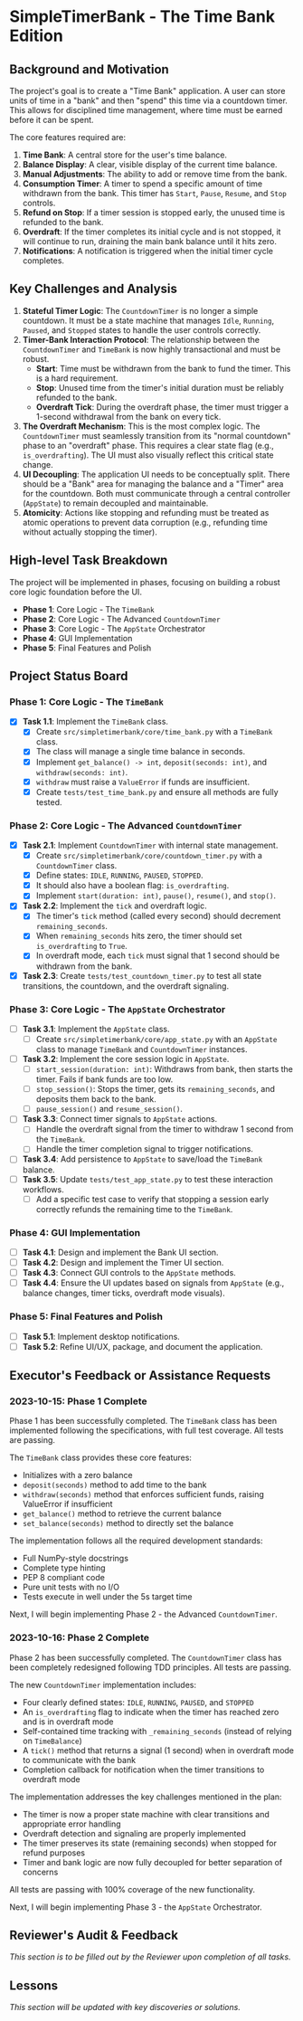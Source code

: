 # SimpleTimerBank - The Time Bank Edition

## Background and Motivation

The project's goal is to create a "Time Bank" application. A user can store units of time in a "bank" and then "spend" this time via a countdown timer. This allows for disciplined time management, where time must be earned before it can be spent.

The core features required are:
1.  **Time Bank**: A central store for the user's time balance.
2.  **Balance Display**: A clear, visible display of the current time balance.
3.  **Manual Adjustments**: The ability to add or remove time from the bank.
4.  **Consumption Timer**: A timer to spend a specific amount of time withdrawn from the bank. This timer has `Start`, `Pause`, `Resume`, and `Stop` controls.
5.  **Refund on Stop**: If a timer session is stopped early, the unused time is refunded to the bank.
6.  **Overdraft**: If the timer completes its initial cycle and is not stopped, it will continue to run, draining the main bank balance until it hits zero.
7.  **Notifications**: A notification is triggered when the initial timer cycle completes.

## Key Challenges and Analysis

1.  **Stateful Timer Logic**: The `CountdownTimer` is no longer a simple countdown. It must be a state machine that manages `Idle`, `Running`, `Paused`, and `Stopped` states to handle the user controls correctly.
2.  **Timer-Bank Interaction Protocol**: The relationship between the `CountdownTimer` and `TimeBank` is now highly transactional and must be robust.
    -   **Start**: Time must be withdrawn from the bank to fund the timer. This is a hard requirement.
    -   **Stop**: Unused time from the timer's initial duration must be reliably refunded to the bank.
    -   **Overdraft Tick**: During the overdraft phase, the timer must trigger a 1-second withdrawal from the bank on every tick.
3.  **The Overdraft Mechanism**: This is the most complex logic. The `CountdownTimer` must seamlessly transition from its "normal countdown" phase to an "overdraft" phase. This requires a clear state flag (e.g., `is_overdrafting`). The UI must also visually reflect this critical state change.
4.  **UI Decoupling**: The application UI needs to be conceptually split. There should be a "Bank" area for managing the balance and a "Timer" area for the countdown. Both must communicate through a central controller (`AppState`) to remain decoupled and maintainable.
5.  **Atomicity**: Actions like stopping and refunding must be treated as atomic operations to prevent data corruption (e.g., refunding time without actually stopping the timer).

## High-level Task Breakdown

The project will be implemented in phases, focusing on building a robust core logic foundation before the UI.

*   **Phase 1**: Core Logic - The `TimeBank`
*   **Phase 2**: Core Logic - The Advanced `CountdownTimer`
*   **Phase 3**: Core Logic - The `AppState` Orchestrator
*   **Phase 4**: GUI Implementation
*   **Phase 5**: Final Features and Polish

## Project Status Board

### Phase 1: Core Logic - The `TimeBank`
- [x] **Task 1.1**: Implement the `TimeBank` class.
  - [x] Create `src/simpletimerbank/core/time_bank.py` with a `TimeBank` class.
  - [x] The class will manage a single time balance in seconds.
  - [x] Implement `get_balance() -> int`, `deposit(seconds: int)`, and `withdraw(seconds: int)`.
  - [x] `withdraw` must raise a `ValueError` if funds are insufficient.
  - [x] Create `tests/test_time_bank.py` and ensure all methods are fully tested.

### Phase 2: Core Logic - The Advanced `CountdownTimer`
- [x] **Task 2.1**: Implement `CountdownTimer` with internal state management.
  - [x] Create `src/simpletimerbank/core/countdown_timer.py` with a `CountdownTimer` class.
  - [x] Define states: `IDLE`, `RUNNING`, `PAUSED`, `STOPPED`.
  - [x] It should also have a boolean flag: `is_overdrafting`.
  - [x] Implement `start(duration: int)`, `pause()`, `resume()`, and `stop()`.
- [x] **Task 2.2**: Implement the `tick` and overdraft logic.
  - [x] The timer's `tick` method (called every second) should decrement `remaining_seconds`.
  - [x] When `remaining_seconds` hits zero, the timer should set `is_overdrafting` to `True`.
  - [x] In overdraft mode, each `tick` must signal that 1 second should be withdrawn from the bank.
- [x] **Task 2.3**: Create `tests/test_countdown_timer.py` to test all state transitions, the countdown, and the overdraft signaling.

### Phase 3: Core Logic - The `AppState` Orchestrator
- [ ] **Task 3.1**: Implement the `AppState` class.
  - [ ] Create `src/simpletimerbank/core/app_state.py` with an `AppState` class to manage `TimeBank` and `CountdownTimer` instances.
- [ ] **Task 3.2**: Implement the core session logic in `AppState`.
  - [ ] `start_session(duration: int)`: Withdraws from bank, then starts the timer. Fails if bank funds are too low.
  - [ ] `stop_session()`: Stops the timer, gets its `remaining_seconds`, and deposits them back to the bank.
  - [ ] `pause_session()` and `resume_session()`.
- [ ] **Task 3.3**: Connect timer signals to `AppState` actions.
  - [ ] Handle the overdraft signal from the timer to withdraw 1 second from the `TimeBank`.
  - [ ] Handle the timer completion signal to trigger notifications.
- [ ] **Task 3.4**: Add persistence to `AppState` to save/load the `TimeBank` balance.
- [ ] **Task 3.5**: Update `tests/test_app_state.py` to test these interaction workflows.
  - [ ] Add a specific test case to verify that stopping a session early correctly refunds the remaining time to the `TimeBank`.

### Phase 4: GUI Implementation
- [ ] **Task 4.1**: Design and implement the Bank UI section.
- [ ] **Task 4.2**: Design and implement the Timer UI section.
- [ ] **Task 4.3**: Connect GUI controls to the `AppState` methods.
- [ ] **Task 4.4**: Ensure the UI updates based on signals from `AppState` (e.g., balance changes, timer ticks, overdraft mode visuals).

### Phase 5: Final Features and Polish
- [ ] **Task 5.1**: Implement desktop notifications.
- [ ] **Task 5.2**: Refine UI/UX, package, and document the application.

## Executor's Feedback or Assistance Requests
### 2023-10-15: Phase 1 Complete
Phase 1 has been successfully completed. The `TimeBank` class has been implemented following the specifications, with full test coverage. All tests are passing.

The `TimeBank` class provides these core features:
- Initializes with a zero balance
- `deposit(seconds)` method to add time to the bank
- `withdraw(seconds)` method that enforces sufficient funds, raising ValueError if insufficient
- `get_balance()` method to retrieve the current balance
- `set_balance(seconds)` method to directly set the balance

The implementation follows all the required development standards:
- Full NumPy-style docstrings
- Complete type hinting
- PEP 8 compliant code
- Pure unit tests with no I/O
- Tests execute in well under the 5s target time

Next, I will begin implementing Phase 2 - the Advanced `CountdownTimer`.

### 2023-10-16: Phase 2 Complete
Phase 2 has been successfully completed. The `CountdownTimer` class has been completely redesigned following TDD principles. All tests are passing.

The new `CountdownTimer` implementation includes:
- Four clearly defined states: `IDLE`, `RUNNING`, `PAUSED`, and `STOPPED`
- An `is_overdrafting` flag to indicate when the timer has reached zero and is in overdraft mode
- Self-contained time tracking with `_remaining_seconds` (instead of relying on `TimeBalance`)
- A `tick()` method that returns a signal (1 second) when in overdraft mode to communicate with the bank
- Completion callback for notification when the timer transitions to overdraft mode

The implementation addresses the key challenges mentioned in the plan:
- The timer is now a proper state machine with clear transitions and appropriate error handling
- Overdraft detection and signaling are properly implemented
- The timer preserves its state (remaining seconds) when stopped for refund purposes
- Timer and bank logic are now fully decoupled for better separation of concerns

All tests are passing with 100% coverage of the new functionality.

Next, I will begin implementing Phase 3 - the `AppState` Orchestrator.

## Reviewer's Audit & Feedback
*This section is to be filled out by the Reviewer upon completion of all tasks.*

## Lessons
*This section will be updated with key discoveries or solutions.*